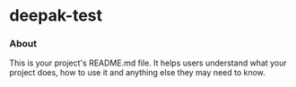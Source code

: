 deepak-test
===========

### About

This is your project's README.md file. It helps users understand what your
project does, how to use it and anything else they may need to know.